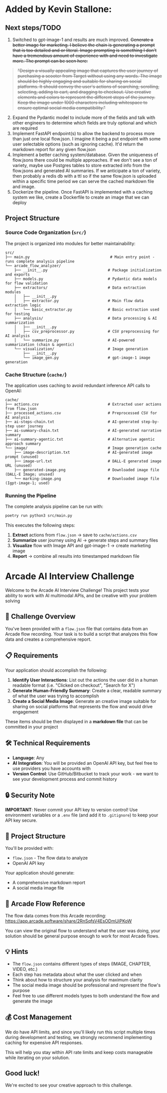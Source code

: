# Added by Kevin Stallone:

## Next steps/TODO

1. Switched to gpt-image-1 and results are much improved. ~~Generate a better image for marketing. I believe the chain is generating a prompt that is too detailed and or literal. Image prompting is something I don't have a tremendous amount of experience with and need to investigate more. The prompt can be seen here:~~
> ~~"Design a visually appealing image that captures the user journey of purchasing a scooter from Target without using any words. The image should be highly engaging and suitable for sharing on social platforms. It should convey the user's actions of searching, scrolling, selecting, adding to cart, and dragging to checkout. Use creative elements and colors to represent the different steps of the journey. Keep the image under 1000 characters including whitespace to ensure optimal social media compatibility."~~ 
2. Expand the Pydantic model to include more of the fields and talk with other engineers to determine which fields are truly optional and which are required
3. Implement FastAPI endpoint(s) to allow the backend to process more than just one local flow.json. I imagine it being a put endpoint with some user selectable options (such as ignoring cache). It'd return the markdown report for any given flow.json
4. Implement a better caching system/database. Given the uniqueness of flow.jsons there could be multiple approaches. If we don't see a ton of variety, maybe use Postgres tables to store extracted info from the flow.jsons and generated AI summaries. If we anticipate a ton of variety, then probably a redis db with a ttl so if the same flow.json is uploaded within a specific time period we can serve the cached markdown file and image.
5. Dockerize the pipeline. Once FastAPI is implemented with a caching system we like, create a Dockerfile to create an image that we can deploy

## Project Structure

### Source Code Organization (`src/`)

The project is organized into modules for better maintainability:

```
src/
├── main.py                                    # Main entry point - runs complete analysis pipeline
└── arcade_flow_analyzer/
    ├── __init__.py                           # Package initialization and exports
    ├── models.py                             # Pydantic data models for flow validation
    ├── extractors/                           # Data extraction modules
    │   ├── __init__.py
    │   ├── extractor.py                      # Main flow data extraction logic
    │   └── basic_extractor.py                # Basic extraction used for testing
    ├── analysis/                             # Data processing & AI summarization
    │   ├── __init__.py
    │   ├── csv_preprocessor.py               # CSV preprocessing for AI analysis
    │   └── summarize.py                      # AI-powered summarization (chain & agentic)
    └── visualization/                        # Image generation
        ├── __init__.py
        └── image_gen.py                      # gpt-image-1 image generation
```

### Cache Structure (`cache/`)

The application uses caching to avoid redundant inference API calls to OpenAI:

```
cache/
├── actions.csv                               # Extracted user actions from flow.json
├── processed_actions.csv                     # Preprocessed CSV for AI analysis
├── ai-steps-chain.txt                        # AI-generated step-by-step user journey
├── ai-summary-chain.txt                      # AI-generated narrative summary
├── ai-summary-agentic.txt                    # Alternative agentic approach summary
└── image/                                    # Image generation cache
    ├── image-description.txt                 # AI-generated image prompt (unused)
    ├── image-url.txt                         # DALL-E generated image URL (unused)
    ├── generated-image.png                   # Downloaded image file (DALL-E Image; unused)
    └── marking-image.png                     # Downloaded image file (Igpt-image-1; used)
```

### Running the Pipeline

The complete analysis pipeline can be run with:

```bash
poetry run python3 src/main.py
```

This executes the following steps:
1. **Extract** actions from `flow.json` → save to `cache/actions.csv`
2. **Summarize** user journey using AI → generate steps and summary files
3. **Visualize** flow with Image API and gpt-image-1 → create marketing image
4. **Report** → combine all results into timestamped markdown file


# Arcade AI Interview Challenge

Welcome to the Arcade AI Interview Challenge! This project tests your ability to work with AI multimodal APIs, and be creative with your problem solving

## 🎯 Challenge Overview

You've been provided with a `flow.json` file that contains data from an Arcade flow recording. Your task is to build a script that analyzes this flow data and creates a comprehensive report.

## 📋 Requirements

Your application should accomplish the following:

1. **Identify User Interactions**: List out the actions the user did in a human readable format (i.e. "Clicked on checkout", "Search for X")
2. **Generate Human-Friendly Summary**: Create a clear, readable summary of what the user was trying to accomplish
3. **Create a Social Media Image**: Generate an creative image suitable for sharing on social platforms that represents the flow and would drive engagement

These items should be then displayed in a **markdown file** that can be committed in your project

## 🛠️ Technical Requirements

- **Language**: Any
- **AI Integration**: You will be provided an OpenAI API key, but feel free to use providers you have accounts with
- **Version Control**: Use GitHub/Bitbucket to track your work - we want to see your development process and commit history

## 🔒 Security Note

**IMPORTANT**: Never commit your API key to version control! Use environment variables or a `.env` file (and add it to `.gitignore`) to keep your API key secure.

## 📁 Project Structure

You'll be provided with:
- `flow.json` - The flow data to analyze
- OpenAI API key 


Your application should generate:
- A comprehensive markdown report
- A social media image file

## 🎨 Arcade Flow Reference

The flow data comes from this Arcade recording: https://app.arcade.software/share/2RnSqfsV4EsODmUiPKoW

You can view the original flow to understand what the user was doing, your solution should be general purpose enough to work for most Arcade flows.

## 💡 Hints

- The `flow.json` contains different types of steps (IMAGE, CHAPTER, VIDEO, etc.)
- Each step has metadata about what the user clicked and when
- Think about how to structure your analysis for maximum clarity
- The social media image should be professional and represent the flow's purpose
- Feel free to use different models types to both understand the flow and generate the image

## 💰 Cost Management

We do have API limits, and since you'll likely run this script multiple times during development and testing, we strongly recommend implementing caching for expensive API responses.

This will help you stay within API rate limits and keep costs manageable while iterating on your solution.


## Good luck! 
We're excited to see your creative approach to this challenge.
